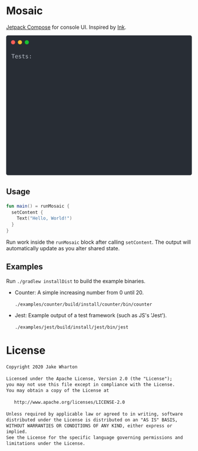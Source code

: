 # Mosaic

[Jetpack Compose](https://developer.android.com/jetpack/compose) for console UI. Inspired by [Ink](https://github.com/vadimdemedes/ink).

<img src="examples/jest/demo.svg">


## Usage

```kotlin
fun main() = runMosaic {
  setContent {
    Text("Hello, World!")
  }
}
```

Run work inside the `runMosaic` block after calling `setContent`. The output will automatically
update as you alter shared state.


## Examples

Run `./gradlew installDist` to build the example binaries.

 * Counter: A simple increasing number from 0 until 20.

   `./examples/counter/build/install/counter/bin/counter`

 * Jest: Example output of a test framework (such as JS's 'Jest').

   `./examples/jest/build/install/jest/bin/jest`


# License

    Copyright 2020 Jake Wharton

    Licensed under the Apache License, Version 2.0 (the "License");
    you may not use this file except in compliance with the License.
    You may obtain a copy of the License at

       http://www.apache.org/licenses/LICENSE-2.0

    Unless required by applicable law or agreed to in writing, software
    distributed under the License is distributed on an "AS IS" BASIS,
    WITHOUT WARRANTIES OR CONDITIONS OF ANY KIND, either express or implied.
    See the License for the specific language governing permissions and
    limitations under the License.

